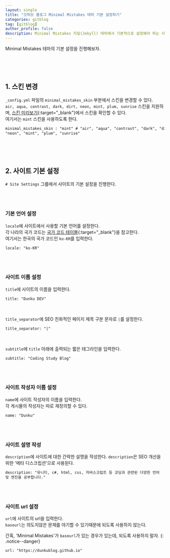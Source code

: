 ```yaml
---
layout: single
title: "깃허브 블로그 Minimal Mistakes 테마 기본 설정하기"
categories: gitblog
tag: [gitblog]
author_profile: false
description: Minimal Mistakes 지킬(Jekyll) 테마에서 기본적으로 설정해야 하는 사항들을 살펴보겠습니다.
---
```


Minimal Mistakes 테마의 기본 설정을 진행해보자.

<br>
<br>
<br>

## 1. 스킨 변경

`_config.yml` 파일의 `minimal_mistakes_skin` 부분에서 스킨을 변경할 수 있다.  
`air, aqua, contrast, dark, dirt, neon, mint, plum, sunrise` 스킨을 지원하며, [스킨 미리보기](https://mmistakes.github.io/minimal-mistakes/docs/configuration/#skin){:target="\_blank"}에서 스킨을 확인할 수 있다.  
여기서는 `mint` 스킨을 사용하도록 한다.

```html
minimal_mistakes_skin : "mint" # "air", "aqua", "contrast", "dark", "dirt",
"neon", "mint", "plum", "sunrise"
```

<br>
<br>
<br>

## 2. 사이트 기본 설정

`# Site Settings` 그룹에서 사이트의 기본 설정을 진행한다.

<br>
<br>

### 기본 언어 설정

`locale`에 사이트에서 사용할 기본 언어를 설정한다.  
각 나라의 국가 코드는 [국가 코드 테이블](<https://learn.microsoft.com/en-us/previous-versions/commerce-server/ee825488(v=cs.20)>){:target="\_blank"}을 참고한다.  
여기서는 한국의 국가 코드인 `ko-KR`를 입력한다.

```html
locale: "ko-KR"
```

<br>
<br>

### 사이트 이름 설정

`title`에 사이트의 이름을 입력한다.

```html
title: "Dunku DEV"
```

<br>

`title_separator`에 SEO 친화적인 페이지 제목 구분 문자로 `|`를 설정한다.

```html
title_separator: "|"
```

<br>

`subtitle`에 `title` 아래에 출력되는 짧은 태그라인을 입력한다.

```html
subtitle: "Coding Study Blog"
```

<br>
<br>

### 사이트 작성자 이름 설정

`name`에 사이트 작성자의 이름을 입력한다.  
각 게시물의 작성자는 따로 재정의할 수 있다.

```html
name: "Dunku"
```

<br>
<br>

### 사이트 설명 작성

`description`에 사이트에 대한 간략한 설명을 작성한다.
`description`은 SEO 개선을 ​​위한 '메타 디스크립션'으로 사용된다.

```html
description: "유니티, c#, html, css, 자바스크립트 등 코딩과 관련된 다양한 언어
및 엔진을 공부합니다."
```

<br>
<br>

### 사이트 url 설정

`url`에 사이트의 url을 입력한다.  
`baseurl`는 의도치않은 문제를 야기할 수 있기때문에 되도록 사용하지 않는다.

간혹, 'Minimal Mistakes'가 `baseurl`가 있는 경우가 있는데, 되도록 사용하지 말자.
{: .notice--danger}

```html
url: "https://dunkublog.github.io"
```
